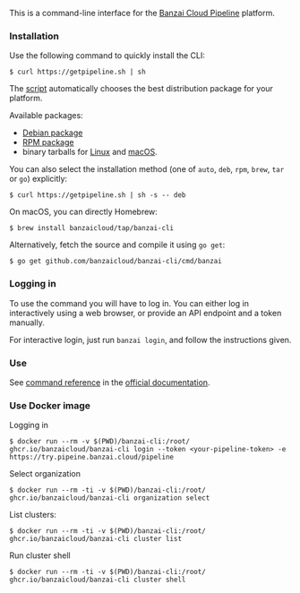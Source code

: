 This is a command-line interface for the [Banzai Cloud Pipeline](https://try.pipeline.banzai.cloud/) platform.

### Installation

Use the following command to quickly install the CLI:

```
$ curl https://getpipeline.sh | sh
```

The [script](scripts/getcli.sh) automatically chooses the best distribution package for your platform.

Available packages:

- [Debian package](https://banzaicloud.com/downloads/banzai-cli/latest?format=deb)
- [RPM package](https://banzaicloud.com/downloads/banzai-cli/latest?format=rpm)
- binary tarballs for [Linux](https://banzaicloud.com/downloads/banzai-cli/latest?os=linux) and [macOS](https://banzaicloud.com/downloads/banzai-cli/latest?os=darwin).

You can also select the installation method (one of `auto`, `deb`, `rpm`, `brew`, `tar` or `go`) explicitly:

```
$ curl https://getpipeline.sh | sh -s -- deb
```

On macOS, you can directly Homebrew:

```
$ brew install banzaicloud/tap/banzai-cli
```

Alternatively, fetch the source and compile it using `go get`:

```
$ go get github.com/banzaicloud/banzai-cli/cmd/banzai
```

### Logging in

To use the command you will have to log in.
You can either log in interactively using a web browser, or provide an API endpoint and a token manually.

For interactive login, just run `banzai login`, and follow the instructions given.

### Use

See [command reference](https://banzaicloud.com/docs/pipeline/cli/reference/) in the [official documentation](https://banzaicloud.com/docs/pipeline/cli/).

### Use Docker image

Logging in
```
$ docker run --rm -v $(PWD)/banzai-cli:/root/ ghcr.io/banzaicloud/banzai-cli login --token <your-pipeline-token> -e https://try.pipeine.banzai.cloud/pipeline
```

Select organization
```
$ docker run --rm -ti -v $(PWD)/banzai-cli:/root/ ghcr.io/banzaicloud/banzai-cli organization select
```

List clusters:
```
$ docker run --rm -ti -v $(PWD)/banzai-cli:/root/ ghcr.io/banzaicloud/banzai-cli cluster list
```

Run cluster shell
```
$ docker run --rm -ti -v $(PWD)/banzai-cli:/root/ ghcr.io/banzaicloud/banzai-cli cluster shell
```
